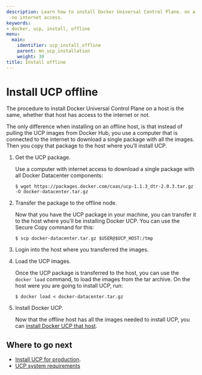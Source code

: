 ```yaml
---
description: Learn how to install Docker Universal Control Plane. on a machine with
  no internet access.
keywords:
- docker, ucp, install, offline
menu:
  main:
    identifier: ucp_install_offline
    parent: mn_ucp_installation
    weight: 30
title: Install offline
---
```


# Install UCP offline

The procedure to install Docker Universal Control Plane on a host is the same,
whether that host has access to the internet or not.

The only difference when installing on an offline host,
is that instead of pulling the UCP images from Docker Hub, you use a
computer that is connected to the internet to download a single package with
all the images. Then you copy that package to the host where you’ll install UCP.

1.  Get the UCP package.

    Use a computer with internet access to download a single package with all
    Docker Datacenter components:


    ```none
    $ wget https://packages.docker.com/caas/ucp-1.1.3_dtr-2.0.3.tar.gz -O docker-datacenter.tar.gz
    ```

2.  Transfer the package to the offline node.

    Now that you have the UCP package in your machine, you can transfer it to the
    host where you'll be installing Docker UCP. You can use the Secure Copy command
    for this:

    ```none
    $ scp docker-datacenter.tar.gz $USER@$UCP_HOST:/tmp
    ```

3.  Login into the host where you transferred the images.

4.  Load the UCP images.

    Once the UCP package is transferred to the host, you can use the
    `docker load` command, to load the images from the tar archive. On the host
    were you are going to install UCP, run:

    ```none
    $ docker load < docker-datacenter.tar.gz
    ```

5.  Install Docker UCP.

    Now that the offline host has all the images needed to install UCP,
    you can [install Docker UCP that host](install-production.md).


## Where to go next

* [Install UCP for production](install-production.md).
* [UCP system requirements](system-requirements.md)
